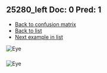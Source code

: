 ## 25280_left Doc: 0 Pred: 1
- [Back to confusion matrix](https://github.com/juliandewit/kaggle_retinopathy/blob/master/matrix.md)
- [Back to list](https://github.com/juliandewit/kaggle_retinopathy/blob/master/lists/01/list.md)
- [Next example in list](https://github.com/juliandewit/kaggle_retinopathy/blob/master/lists/01/25/25346_left.md)

![Eye](https://retinopaty.blob.core.windows.net/size1024/25280_left_0.jpeg)

### 

![Eye]()
